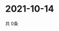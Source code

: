 # 2021-10-14
  共 0条

  <!-- BEGIN -->
  <!-- 最后更新时间Thu Oct 14 2021 23:03:18 GMT+0000 (Coordinated Universal Time) -->
  
  <!-- END -->
  
  